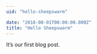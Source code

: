 ```yaml
---
uid: "hello-sheepswarm"

date: "2018-08-01T00:00:00.000Z"
title: "Hello Sheepswarm"
---
```


It’s our first blog post.
